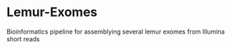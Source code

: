 # Lemur-Exomes
Bioinformatics pipeline for assemblying several lemur exomes from Illumina short reads
